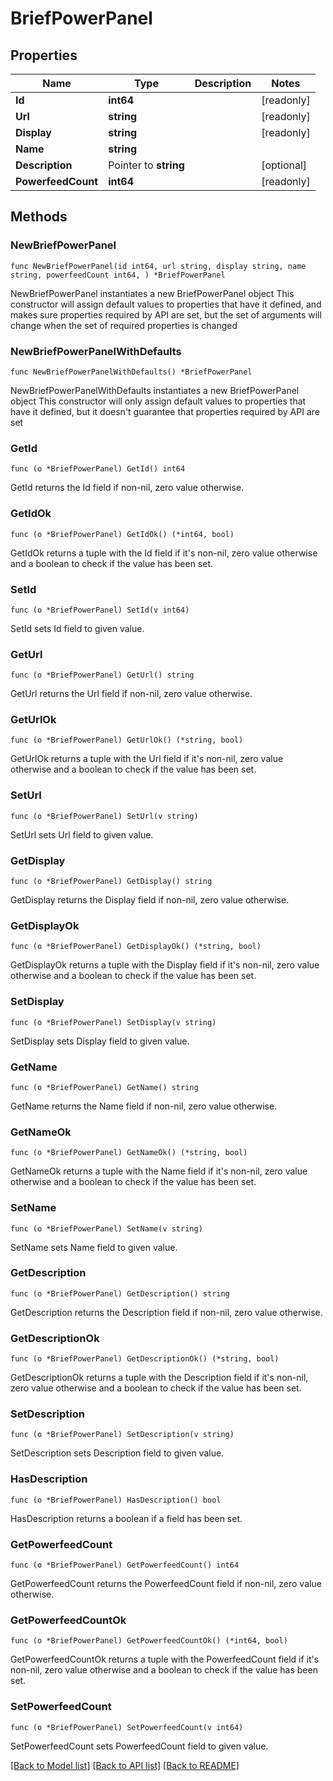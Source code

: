 # BriefPowerPanel

## Properties

Name | Type | Description | Notes
------------ | ------------- | ------------- | -------------
**Id** | **int64** |  | [readonly] 
**Url** | **string** |  | [readonly] 
**Display** | **string** |  | [readonly] 
**Name** | **string** |  | 
**Description** | Pointer to **string** |  | [optional] 
**PowerfeedCount** | **int64** |  | [readonly] 

## Methods

### NewBriefPowerPanel

`func NewBriefPowerPanel(id int64, url string, display string, name string, powerfeedCount int64, ) *BriefPowerPanel`

NewBriefPowerPanel instantiates a new BriefPowerPanel object
This constructor will assign default values to properties that have it defined,
and makes sure properties required by API are set, but the set of arguments
will change when the set of required properties is changed

### NewBriefPowerPanelWithDefaults

`func NewBriefPowerPanelWithDefaults() *BriefPowerPanel`

NewBriefPowerPanelWithDefaults instantiates a new BriefPowerPanel object
This constructor will only assign default values to properties that have it defined,
but it doesn't guarantee that properties required by API are set

### GetId

`func (o *BriefPowerPanel) GetId() int64`

GetId returns the Id field if non-nil, zero value otherwise.

### GetIdOk

`func (o *BriefPowerPanel) GetIdOk() (*int64, bool)`

GetIdOk returns a tuple with the Id field if it's non-nil, zero value otherwise
and a boolean to check if the value has been set.

### SetId

`func (o *BriefPowerPanel) SetId(v int64)`

SetId sets Id field to given value.


### GetUrl

`func (o *BriefPowerPanel) GetUrl() string`

GetUrl returns the Url field if non-nil, zero value otherwise.

### GetUrlOk

`func (o *BriefPowerPanel) GetUrlOk() (*string, bool)`

GetUrlOk returns a tuple with the Url field if it's non-nil, zero value otherwise
and a boolean to check if the value has been set.

### SetUrl

`func (o *BriefPowerPanel) SetUrl(v string)`

SetUrl sets Url field to given value.


### GetDisplay

`func (o *BriefPowerPanel) GetDisplay() string`

GetDisplay returns the Display field if non-nil, zero value otherwise.

### GetDisplayOk

`func (o *BriefPowerPanel) GetDisplayOk() (*string, bool)`

GetDisplayOk returns a tuple with the Display field if it's non-nil, zero value otherwise
and a boolean to check if the value has been set.

### SetDisplay

`func (o *BriefPowerPanel) SetDisplay(v string)`

SetDisplay sets Display field to given value.


### GetName

`func (o *BriefPowerPanel) GetName() string`

GetName returns the Name field if non-nil, zero value otherwise.

### GetNameOk

`func (o *BriefPowerPanel) GetNameOk() (*string, bool)`

GetNameOk returns a tuple with the Name field if it's non-nil, zero value otherwise
and a boolean to check if the value has been set.

### SetName

`func (o *BriefPowerPanel) SetName(v string)`

SetName sets Name field to given value.


### GetDescription

`func (o *BriefPowerPanel) GetDescription() string`

GetDescription returns the Description field if non-nil, zero value otherwise.

### GetDescriptionOk

`func (o *BriefPowerPanel) GetDescriptionOk() (*string, bool)`

GetDescriptionOk returns a tuple with the Description field if it's non-nil, zero value otherwise
and a boolean to check if the value has been set.

### SetDescription

`func (o *BriefPowerPanel) SetDescription(v string)`

SetDescription sets Description field to given value.

### HasDescription

`func (o *BriefPowerPanel) HasDescription() bool`

HasDescription returns a boolean if a field has been set.

### GetPowerfeedCount

`func (o *BriefPowerPanel) GetPowerfeedCount() int64`

GetPowerfeedCount returns the PowerfeedCount field if non-nil, zero value otherwise.

### GetPowerfeedCountOk

`func (o *BriefPowerPanel) GetPowerfeedCountOk() (*int64, bool)`

GetPowerfeedCountOk returns a tuple with the PowerfeedCount field if it's non-nil, zero value otherwise
and a boolean to check if the value has been set.

### SetPowerfeedCount

`func (o *BriefPowerPanel) SetPowerfeedCount(v int64)`

SetPowerfeedCount sets PowerfeedCount field to given value.



[[Back to Model list]](../README.md#documentation-for-models) [[Back to API list]](../README.md#documentation-for-api-endpoints) [[Back to README]](../README.md)


